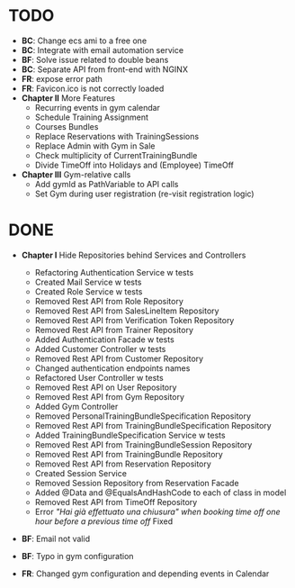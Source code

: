 # TODO
- **BC**: Change ecs ami to a free one
- **BC**: Integrate with email automation service
- **BF**: Solve issue related to double beans
- **BC**: Separate API from front-end with NGINX
- **FR**: expose error path
- **FR**: Favicon.ico is not correctly loaded
- **Chapter II** More Features
    - Recurring events in gym calendar
    - Schedule Training Assignment
    - Courses Bundles
    - Replace Reservations with TrainingSessions
    - Replace Admin with Gym in Sale
    - Check multiplicity of CurrentTrainingBundle
    - Divide TimeOff into Holidays and (Employee) TimeOff 
- **Chapter III** Gym-relative calls
    - Add gymId as PathVariable to API calls
    - Set Gym during user registration (re-visit registration logic)   

# DONE
- **Chapter I** Hide Repositories behind Services and Controllers
   - Refactoring Authentication Service w tests
   - Created Mail Service w tests
   - Created Role Service w tests
   - Removed Rest API from Role Repository 
   - Removed Rest API from SalesLineItem Repository 
   - Removed Rest API from Verification Token Repository 
   - Removed Rest API from Trainer Repository
   - Added Authentication Facade w tests
   - Added Customer Controller w tests
   - Removed Rest API from Customer Repository
   - Changed authentication endpoints names
   - Refactored User Controller w tests
   - Removed Rest API on User Repository
   - Removed Rest API from Gym Repository
   - Added Gym Controller
   - Removed PersonalTrainingBundleSpecification Repository
   - Removed Rest API from TrainingBundleSpecification Repository
   - Added TrainingBundleSpecification Service w tests
   - Removed Rest API from TrainingBundleSession Repository
   - Removed Rest API from TrainingBundle Repository
   - Removed Rest API from Reservation Repository 
   - Created Session Service
   - Removed Session Repository from Reservation Facade
   - Added @Data and @EqualsAndHashCode to each of class in model
   - Removed Rest API from TimeOff Repository
   - Error *"Hai già effettuato una chiusura" when booking time off one hour before a previous time off* Fixed
   
- **BF**: Email not valid
- **BF**: Typo in gym configuration
- **FR**: Changed gym configuration and depending events in Calendar
